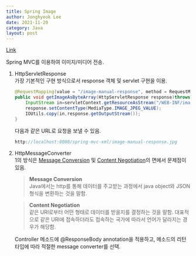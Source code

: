 ```yaml
---
title: Spring Image
author: Jonghyeok Lee
date: 2021-11-20
category: Java
layout: post
---
```


[Link][1]

Spring MVC를 이용하여 이미지/미디어 전송.

1.  HttpServletResponse  
가장 기본적인 구현 방식으로서 response 객체 및 servlet 구현을 이용.
    ```java
    @RequestMapping(value = "/image-manual-response", method = RequestMethod.GET)
    public void getImageAsByteArray(HttpServletResponse response)throws IOException{
        InputStream in=servletContext.getResourceAsStream("/WEB-INF/images/image-example.jpg");
        response.setContentType(MediaType.IMAGE_JPEG_VALUE);
        IOUtils.copy(in,response.getOutputStream());
    }
    ``` 
    다음과 같은 URL로 요청을 보낼 수 있음.
    ```javascript
    http://localhost:8080/spring-mvc-xml/image-manual-response.jpg
    ```

2.  HttpMessageConverter    
    1의 방식은 [Message Conversion][2] 및 [Content Negotiation][3]의 면에서 문제점이 있음.     
    
    > **Message Conversion**    
    Java에서는 http를 통해 데이터를 주고받는 과정에서 java object와 JSON 형식을 변환하는 것을 말함.
    
    > **Content Negotiation**   
    같은 URI로부터 어떤 형태로 데이터를 받을지를 결정하는 것을 말함.
    대표적으로 같은 URI에 접속하더라도 접속하는 국가에 따라서 언어가 달라지는 경우가 해당함.  
    
    Controller 메소드에 @ResponseBody annotation을 적용하고, 메소드의 리턴 타입에 따라 적절한 message converter를 선택.









[1]: https://www.baeldung.com/spring-mvc-image-media-data
[2]: https://www.baeldung.com/spring-httpmessageconverter-rest
[3]: https://www.baeldung.com/spring-mvc-content-negotiation-json-xml